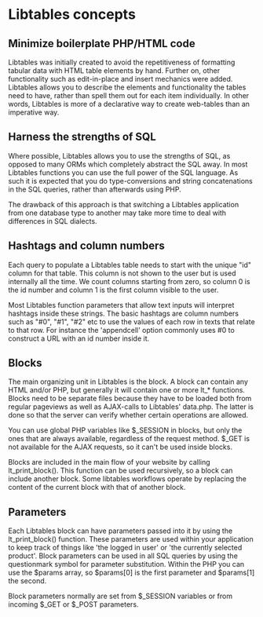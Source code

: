 # Libtables concepts

## Minimize boilerplate PHP/HTML code

Libtables was initially created to avoid the repetitiveness of formatting tabular data with
HTML table elements by hand. Further on, other functionality such as edit-in-place and
insert mechanics were added. Libtables allows you to describe the elements and functionality
the tables need to have, rather than spell them out for each item individually. In other words,
Libtables is more of a declarative way to create web-tables than an imperative way.

## Harness the strengths of SQL

Where possible, Libtables allows you to use the strengths of SQL, as opposed to many
ORMs which completely abstract the SQL away. In most Libtables functions you can use
the full power of the SQL language. As such it is expected that you do type-conversions
and string concatenations in the SQL queries, rather than afterwards using PHP.

The drawback of this approach is that switching a Libtables application from one database
type to another may take more time to deal with differences in SQL dialects.

## Hashtags and column numbers

Each query to populate a Libtables table needs to start with the unique "id" column for
that table. This column is not shown to the user but is used internally all the time. We
count columns starting from zero, so column 0 is the id number and column 1 is the first
column visible to the user.

Most Libtables function parameters that allow text inputs will interpret hashtags inside
these strings. The basic hashtags are column numbers such as "#0", "#1", "#2" etc to use
the values of each row in texts that relate to that row. For instance the 'appendcell'
option commonly uses #0 to construct a URL with an id number inside it.

## Blocks

The main organizing unit in Libtables is the block. A block can contain any HTML
and/or PHP, but generally it will contain one or more lt_* functions. Blocks need
to be separate files because they have to be loaded both from regular pageviews
as well as AJAX-calls to Libtables' data.php. The latter is done so that the server
can verify whether certain operations are allowed.

You can use global PHP variables like $_SESSION in blocks, but only the ones that
are always available, regardless of the request method. $_GET is not available for
the AJAX requests, so it can't be used inside blocks.

Blocks are included in the main flow of your website by calling lt_print_block().
This function can be used recursively, so a block can include another block. Some
libtables workflows operate by replacing the content of the current block with that
of another block.

## Parameters

Each Libtables block can have parameters passed into it by using the lt_print_block()
function. These parameters are used within your application to keep track of things like
'the logged in user' or 'the currently selected product'. Block parameters can be used
in all SQL queries by using the questionmark symbol for parameter substitution. Within
the PHP you can use the $params array, so $params[0] is the first parameter and $params[1]
the second.

Block parameters normally are set from $_SESSION variables or from incoming $_GET or $_POST
parameters.
